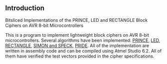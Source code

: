 ## Introduction
Bitsliced Implementations of the PRINCE, LED and RECTANGLE Block Ciphers on AVR 8-bit Microcontrollers

This is a program to implement lightweight block ciphers on AVR 8-bit microcontrollers.
Several algorithms have been implemented: [PRINCE](http://eprint.iacr.org/2012/529.pdf), [LED](https://eprint.iacr.org/2012/600.pdf), [RECTANGLE](https://eprint.iacr.org/2014/084.pdf), [SIMON and SPECK](http://eprint.iacr.org/2015/585), [PRIDE](http://eprint.iacr.org/2014/453.pdf). All of the implementation are written in assembly code and can be compiled using Atmel Studio 6.2. All of them have verified the test vectors provided in the cipher specifications.